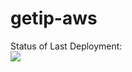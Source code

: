 # getip-aws



Status of Last Deployment:<br>
<img src="https://github.com/Eldar-Akhmetov/getip-aws/workflows/CI-CD-Pipeline-to-AWS-ElasticBeanstalk/badge.svg?branch=main"><br>
